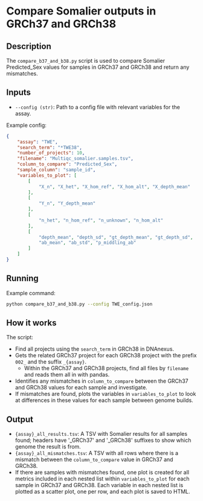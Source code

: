 # Compare Somalier outputs in GRCh37 and GRCh38

## Description
The `compare_b37_and_b38.py` script is used to compare Somalier Predicted_Sex values for samples in GRCh37 and GRCh38 and return any mismatches.

## Inputs
- `--config (str)`: Path to a config file with relevant variables for the assay.

Example config:
```json
{
    "assay": "TWE",
    "search_term": "*TWE38",
    "number_of_projects": 10,
    "filename": "Multiqc_somalier.samples.tsv",
    "column_to_compare": "Predicted_Sex",
    "sample_column": "sample_id",
    "variables_to_plot": [
        [
            "X_n", "X_het", "X_hom_ref", "X_hom_alt", "X_depth_mean"
        ],
        [
            "Y_n", "Y_depth_mean"
        ],
        [
            "n_het", "n_hom_ref", "n_unknown", "n_hom_alt"
        ],
        [
            "depth_mean", "depth_sd", "gt_depth_mean", "gt_depth_sd",
            "ab_mean", "ab_std", "p_middling_ab"
        ]
    ]
}
```

## Running
Example command:
```bash
python compare_b37_and_b38.py --config TWE_config.json
```

## How it works
The script:
- Find all projects using the `search_term` in GRCh38 in DNAnexus.
- Gets the related GRCh37 project for each GRCh38 project with the prefix `002_` and the suffix `_{assay}`.
  - Within the GRCh37 and GRCh38 projects, find all files by `filename` and reads them all in with pandas.
- Identifies any mismatches in `column_to_compare` between the GRCh37 and GRCh38 values for each sample and investigate.
- If mismatches are found, plots the variables in `variables_to_plot` to look at differences in these values for each sample between genome builds.

## Output
- `{assay}_all_results.tsv`: A TSV with Somalier results for all samples found; headers have '_GRCh37' and '_GRCh38' suffixes to show which genome the result is from.
- `{assay}_all_mismatches.tsv`: A TSV with all rows where there is a mismatch between the `column_to_compare` value in GRCh37 and GRCh38.
- If there are samples with mismatches found, one plot is created for all metrics included in each nested list within `variables_to_plot` for each sample in GRCh37 and GRCh38. Each variable in each nested list is plotted as a scatter plot, one per row, and each plot is saved to HTML.